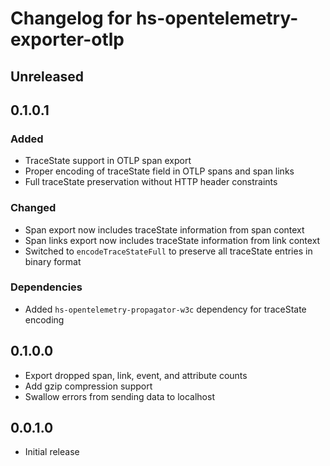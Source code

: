 # Changelog for hs-opentelemetry-exporter-otlp

## Unreleased

## 0.1.0.1

### Added
- TraceState support in OTLP span export
- Proper encoding of traceState field in OTLP spans and span links
- Full traceState preservation without HTTP header constraints

### Changed
- Span export now includes traceState information from span context
- Span links export now includes traceState information from link context
- Switched to `encodeTraceStateFull` to preserve all traceState entries in binary format

### Dependencies
- Added `hs-opentelemetry-propagator-w3c` dependency for traceState encoding

## 0.1.0.0

- Export dropped span, link, event, and attribute counts
- Add gzip compression support
- Swallow errors from sending data to localhost

## 0.0.1.0

- Initial release

